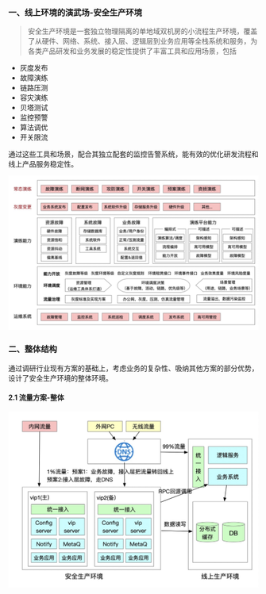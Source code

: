 ### 一、线上环境的演武场-安全生产环境

> 安全生产环境是一套独立物理隔离的单地域双机房的小流程生产环境，覆盖了从硬件、网络、系统、接入层、逻辑层到业务应用等全栈系统和服务，为各类产品研发和业务发展的稳定性提供了丰富工具和应用场景，包括

* 灰度发布
* 故障演练
* 链路压测
* 容灾演练
* 贝塔测试
* 监控预警
* 算法调优
* 开关限流

通过这些工具和场景，配合其独立配套的监控告警系统，能有效的优化研发流程和线上产品服务稳定性。

![安全生产架构图](/assets/safe-produce.png)

### 二、整体结构

通过调研行业现有方案的基础上，考虑业务的复杂性、吸纳其他方案的部分优势，设计了安全生产环境的整体环境。

#### 2.1 流量方案-整体

![安全生产整体架构图](/assets/safe-struct.png)
